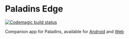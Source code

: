 # Paladins Edge

[![Codemagic build status](https://api.codemagic.io/apps/614aa1fb2d7e1471bf7a43a5/default-workflow/status_badge.svg)](https://codemagic.io/apps/614aa1fb2d7e1471bf7a43a5/default-workflow/latest_build)

Companion app for Paladins, available for [Android](https://play.google.com/store/apps/details?id=ml.paladinsedge) and [Web](https://paladinsedge.ml)
